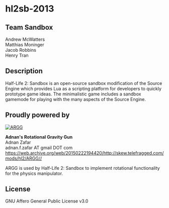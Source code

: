 # hl2sb-2013

## Team Sandbox
Andrew McWatters  
Matthias Moninger  
Jacob Robbins  
Henry Tran  

## Description
Half-Life 2: Sandbox is an open-source sandbox modification of the Source Engine
which provides Lua as a scripting platform for developers to quickly prototype
game ideas. The minimalistic game includes a sandbox gamemode for playing with
the many aspects of the Source Engine.

## Proudly powered by
[![ARGG](https://media.moddb.com/images/downloads/1/6/5011/profile.jpg "ARGG")](https://web.archive.org/web/20150222194420/http://skew.telefragged.com/mods/hl2/ARGG/)

**Adnan's Rotational Gravity Gun**  
Adnan Zafar  
adnan.f.zafar AT gmail DOT com  
https://web.archive.org/web/20150222194420/http://skew.telefragged.com/mods/hl2/ARGG//  

ARGG is used by Half-Life 2: Sandbox to implement rotational functionality for the physics manipulator.

## License
GNU Affero General Public License v3.0
